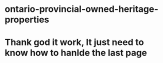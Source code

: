 # ontario-provincial-owned-heritage-properties

# Thank god it work, It just need to know how to hanlde the last page